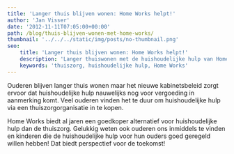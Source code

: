 ```yaml
---
title: 'Langer thuis blijven wonen: Home Works helpt!'
author: 'Jan Visser'
date: '2012-11-11T07:05:00+00:00'
path: /blog/thuis-blijven-wonen-met-home-works/
thumbnail: '../../../static/img/posts/no-thumbnail.png'
seo:
    title: 'Langer thuis blijven wonen: Home Works helpt!'
    description: 'Langer thuiswonen met de huishoudelijke hulp van Home Works'
    keywords: 'thuiszorg, huishoudelijke hulp, Home Works'
---
```

Ouderen blijven langer thuis wonen maar het nieuwe kabinetsbeleid zorgt ervoor dat huishoudelijke hulp nauwelijks nog voor vergoeding in aanmerking komt. Veel ouderen vinden het te duur om huishoudelijke hulp via een thuiszorgorganisatie in te kopen.

Home Works biedt al jaren een goedkoper alternatief voor huishoudelijke hulp dan de thuiszorg. Gelukkig weten ook ouderen ons inmiddels te vinden en kinderen die de huishoudelijke hulp voor hun ouders goed geregeld willen hebben! Dat biedt perspectief voor de toekomst!
